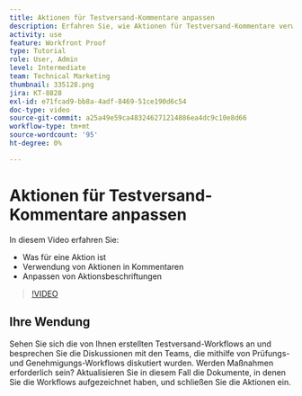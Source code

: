 ```yaml
---
title: Aktionen für Testversand-Kommentare anpassen
description: Erfahren Sie, wie Aktionen für Testversand-Kommentare verwendet werden können. Erfahren Sie, wie Sie Aktionsbeschriftungen für die Testfunktion von einrichten und anpassen.
activity: use
feature: Workfront Proof
type: Tutorial
role: User, Admin
level: Intermediate
team: Technical Marketing
thumbnail: 335128.png
jira: KT-8828
exl-id: e71fcad9-bb8a-4adf-8469-51ce190d6c54
doc-type: video
source-git-commit: a25a49e59ca483246271214886ea4dc9c10e8d66
workflow-type: tm+mt
source-wordcount: '95'
ht-degree: 0%

---
```


# Aktionen für Testversand-Kommentare anpassen

In diesem Video erfahren Sie:

* Was für eine Aktion ist
* Verwendung von Aktionen in Kommentaren
* Anpassen von Aktionsbeschriftungen

>[!VIDEO](https://video.tv.adobe.com/v/335128/?quality=12&learn=on)

## Ihre Wendung

Sehen Sie sich die von Ihnen erstellten Testversand-Workflows an und besprechen Sie die Diskussionen mit den Teams, die mithilfe von Prüfungs- und Genehmigungs-Workflows diskutiert wurden. Werden Maßnahmen erforderlich sein? Aktualisieren Sie in diesem Fall die Dokumente, in denen Sie die Workflows aufgezeichnet haben, und schließen Sie die Aktionen ein.

